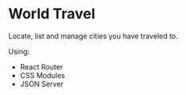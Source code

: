 # World Travel

Locate, list and manage cities you have traveled to.

Using:

- React Router
- CSS Modules
- JSON Server
